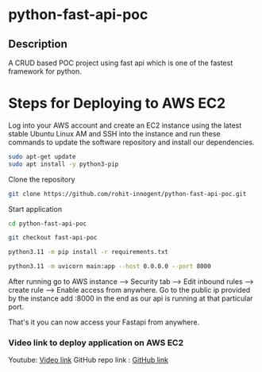 # python-fast-api-poc

## Description
A CRUD based POC project using fast api which is one of the fastest framework for python.

# Steps for Deploying to AWS EC2
Log into your AWS account and create an EC2 instance using the latest stable Ubuntu Linux AM and SSH into the instance and run these commands to update the software repository and install our dependencies.
```bash
sudo apt-get update
sudo apt install -y python3-pip
```

Clone the repository
```bash
git clone https://github.com/rohit-innogent/python-fast-api-poc.git
```

Start application
```bash
cd python-fast-api-poc

git checkout fast-api-poc

python3.11 -m pip install -r requirements.txt

python3.11 -m uvicorn main:app --host 0.0.0.0 --port 8000
```

After running go to AWS instance --> Security tab --> Edit inbound rules --> create rule --> Enable access from anywhere.
Go to the public ip provided by the instance add :8000 in the end as our api is running at that particular port.

That's it you can now access your Fastapi from anywhere.

### Video link to deploy application on AWS EC2
Youtube: [Video link](https://www.youtube.com/watch?v=_719QPPARUw)
GitHub repo link : [GitHub link](https://github.com/smurfcoders/fastapi-hosting)
